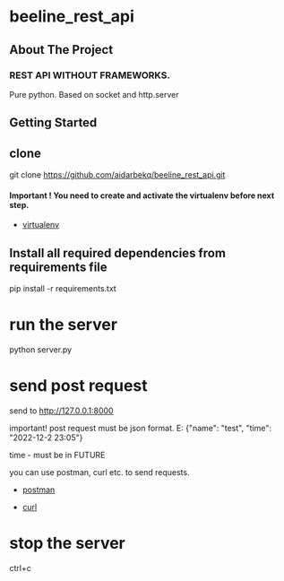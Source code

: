 # beeline_rest_api

<!-- ABOUT THE PROJECT -->
## About The Project

### REST API WITHOUT FRAMEWORKS. 
Pure python. Based on socket and http.server 

## Getting Started

## clone
  git clone https://github.com/aidarbekq/beeline_rest_api.git 

#### Important !  You need to create and activate the virtualenv before next step.
* [virtualenv](https://pypi.org/project/virtualenv/)

## Install all required dependencies from requirements file

  pip install -r requirements.txt


# run the server

python server.py



# send post request
send to http://127.0.0.1:8000 

important! post request must be json format. E: {"name": "test", "time": "2022-12-2 23:05"}

time - must be in FUTURE

you can use postman, curl etc. to send requests. 

* [postman](https://learning.postman.com/docs/getting-started/introduction/)

* [curl](https://reqbin.com/req/c-d2nzjn3z/curl-post-body)




# stop the server
ctrl+c
